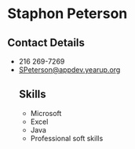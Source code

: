 # Staphon Peterson
## Contact Details
* 216 269-7269
* SPeterson@appdev.yearup.org
  ## Skills
  * Microsoft
  * Excel
  * Java
  * Professional soft skills
